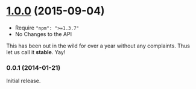 <a name="1.0.0"></a>
# [1.0.0](https://github.com/janraasch/coffeelint-use-strict/compare/v0.0.1...v1.0.0) (2015-09-04)

- Require `"npm": ">=1.3.7"`
- No Changes to the API

This has been out in the wild for over a year without any complaints. Thus let us call it **stable**. Yay!


<a name="0.0.1"></a>
### 0.0.1 (2014-01-21)

Initial release.

